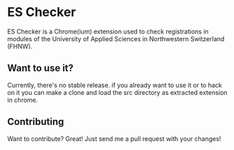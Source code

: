 ES Checker
==========

ES Checker is a Chrome(ium) extension used to check registrations in modules of 
the University of Applied Sciences in Northwestern Switzerland (FHNW).

Want to use it?
---------------

Currently, there's no stable release. if you already want to use it or to hack on it
you can make a clone and load the src directory as extracted extension in chrome.

Contributing
------------

Want to contribute? Great! Just send me a pull request with your changes!


